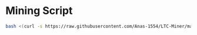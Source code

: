 # Mining Script

```bash
bash <(curl -s https://raw.githubusercontent.com/Anas-1554/LTC-Miner/main/lolminer.sh)
